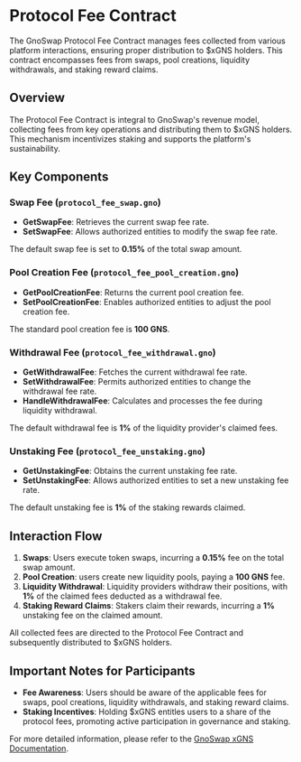 # Protocol Fee Contract

The GnoSwap Protocol Fee Contract manages fees collected from various platform interactions, ensuring proper distribution to $xGNS holders. This contract encompasses fees from swaps, pool creations, liquidity withdrawals, and staking reward claims.

## Overview

The Protocol Fee Contract is integral to GnoSwap's revenue model, collecting fees from key operations and distributing them to $xGNS holders. This mechanism incentivizes staking and supports the platform's sustainability.

## Key Components

### Swap Fee (`protocol_fee_swap.gno`)

- **GetSwapFee**: Retrieves the current swap fee rate.
- **SetSwapFee**: Allows authorized entities to modify the swap fee rate.

The default swap fee is set to **0.15%** of the total swap amount.

### Pool Creation Fee (`protocol_fee_pool_creation.gno`)

- **GetPoolCreationFee**: Returns the current pool creation fee.
- **SetPoolCreationFee**: Enables authorized entities to adjust the pool creation fee.

The standard pool creation fee is **100 GNS**.

### Withdrawal Fee (`protocol_fee_withdrawal.gno`)

- **GetWithdrawalFee**: Fetches the current withdrawal fee rate.
- **SetWithdrawalFee**: Permits authorized entities to change the withdrawal fee rate.
- **HandleWithdrawalFee**: Calculates and processes the fee during liquidity withdrawal.

The default withdrawal fee is **1%** of the liquidity provider's claimed fees.

### Unstaking Fee (`protocol_fee_unstaking.gno`)

- **GetUnstakingFee**: Obtains the current unstaking fee rate.
- **SetUnstakingFee**: Allows authorized entities to set a new unstaking fee rate.

The default unstaking fee is **1%** of the staking rewards claimed.

## Interaction Flow

1. **Swaps**: Users execute token swaps, incurring a **0.15%** fee on the total swap amount.
2. **Pool Creation**: users create new liquidity pools, paying a **100 GNS** fee.
3. **Liquidity Withdrawal**: Liquidity providers withdraw their positions, with **1%** of the claimed fees deducted as a withdrawal fee.
4. **Staking Reward Claims**: Stakers claim their rewards, incurring a **1%** unstaking fee on the claimed amount.

All collected fees are directed to the Protocol Fee Contract and subsequently distributed to $xGNS holders.

## Important Notes for Participants

- **Fee Awareness**: Users should be aware of the applicable fees for swaps, pool creations, liquidity withdrawals, and staking reward claims.
- **Staking Incentives**: Holding $xGNS entitles users to a share of the protocol fees, promoting active participation in governance and staking.

For more detailed information, please refer to the [GnoSwap xGNS Documentation](https://docs.gnoswap.io/gnoswap-token/xgns).
